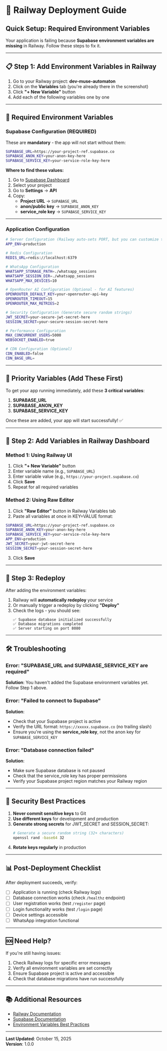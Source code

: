 # 🚀 Railway Deployment Guide

## Quick Setup: Required Environment Variables

Your application is failing because **Supabase environment variables are missing** in Railway. Follow these steps to fix it.

---

## 📋 Step 1: Add Environment Variables in Railway

1. Go to your Railway project: **dev-muse-automaton**
2. Click on the **Variables** tab (you're already there in the screenshot)
3. Click **"+ New Variable"** button
4. Add each of the following variables one by one

---

## 🔑 Required Environment Variables

### **Supabase Configuration (REQUIRED)**
These are **mandatory** - the app will not start without them:

```bash
SUPABASE_URL=https://your-project-ref.supabase.co
SUPABASE_ANON_KEY=your-anon-key-here
SUPABASE_SERVICE_KEY=your-service-role-key-here
```

**Where to find these values:**
1. Go to [Supabase Dashboard](https://app.supabase.com)
2. Select your project
3. Go to **Settings** → **API**
4. Copy:
   - **Project URL** → `SUPABASE_URL`
   - **anon/public key** → `SUPABASE_ANON_KEY`
   - **service_role key** → `SUPABASE_SERVICE_KEY`

---

### **Application Configuration**

```bash
# Server Configuration (Railway auto-sets PORT, but you can customize these)
APP_ENV=production

# Redis Configuration
REDIS_URL=redis://localhost:6379

# WhatsApp Configuration
WHATSAPP_STORAGE_PATH=./whatsapp_sessions
WHATSAPP_SESSION_DIR=./whatsapp_sessions
WHATSAPP_MAX_DEVICES=10

# OpenRouter AI Configuration (Optional - for AI features)
OPENROUTER_DEFAULT_KEY=your-openrouter-api-key
OPENROUTER_TIMEOUT=15
OPENROUTER_MAX_RETRIES=2

# Security Configuration (Generate secure random strings)
JWT_SECRET=your-secure-jwt-secret-here
SESSION_SECRET=your-secure-session-secret-here

# Performance Configuration
MAX_CONCURRENT_USERS=5000
WEBSOCKET_ENABLED=true

# CDN Configuration (Optional)
CDN_ENABLED=false
CDN_BASE_URL=
```

---

## 🎯 Priority Variables (Add These First)

To get your app running immediately, add these **3 critical variables**:

1. **SUPABASE_URL**
2. **SUPABASE_ANON_KEY**  
3. **SUPABASE_SERVICE_KEY**

Once these are added, your app will start successfully! ✅

---

## 📝 Step 2: Add Variables in Railway Dashboard

### Method 1: Using Railway UI
1. Click **"+ New Variable"** button
2. Enter variable name (e.g., `SUPABASE_URL`)
3. Enter variable value (e.g., `https://your-project.supabase.co`)
4. Click **Save**
5. Repeat for all required variables

### Method 2: Using Raw Editor
1. Click **"Raw Editor"** button in Railway Variables tab
2. Paste all variables at once in KEY=VALUE format:
```bash
SUPABASE_URL=https://your-project-ref.supabase.co
SUPABASE_ANON_KEY=your-anon-key-here
SUPABASE_SERVICE_KEY=your-service-role-key-here
APP_ENV=production
JWT_SECRET=your-jwt-secret-here
SESSION_SECRET=your-session-secret-here
```
3. Click **Save**

---

## 🔄 Step 3: Redeploy

After adding the environment variables:
1. Railway will **automatically redeploy** your service
2. Or manually trigger a redeploy by clicking **"Deploy"**
3. Check the logs - you should see:
   ```
   ✅ Supabase database initialized successfully
   ✅ Database migrations completed
   ✅ Server starting on port 8080
   ```

---

## 🛠️ Troubleshooting

### Error: "SUPABASE_URL and SUPABASE_SERVICE_KEY are required"
**Solution**: You haven't added the Supabase environment variables yet. Follow Step 1 above.

### Error: "Failed to connect to Supabase"
**Solution**: 
- Check that your Supabase project is active
- Verify the URL format: `https://xxxxx.supabase.co` (no trailing slash)
- Ensure you're using the **service_role key**, not the anon key for `SUPABASE_SERVICE_KEY`

### Error: "Database connection failed"
**Solution**:
- Make sure Supabase database is not paused
- Check that the service_role key has proper permissions
- Verify your Supabase project region matches your Railway region

---

## 🔐 Security Best Practices

1. **Never commit sensitive keys** to Git
2. **Use different keys** for development and production
3. **Generate strong secrets** for JWT_SECRET and SESSION_SECRET:
   ```bash
   # Generate a secure random string (32+ characters)
   openssl rand -base64 32
   ```
4. **Rotate keys regularly** in production

---

## 📊 Post-Deployment Checklist

After deployment succeeds, verify:
- [ ] Application is running (check Railway logs)
- [ ] Database connection works (check `/healthz` endpoint)
- [ ] User registration works (test `/register` page)
- [ ] Login functionality works (test `/login` page)
- [ ] Device settings accessible
- [ ] WhatsApp integration functional

---

## 🆘 Need Help?

If you're still having issues:
1. Check Railway logs for specific error messages
2. Verify all environment variables are set correctly
3. Ensure Supabase project is active and accessible
4. Check that database migrations have run successfully

---

## 📚 Additional Resources

- [Railway Documentation](https://docs.railway.app)
- [Supabase Documentation](https://supabase.com/docs)
- [Environment Variables Best Practices](https://12factor.net/config)

---

**Last Updated**: October 15, 2025  
**Version**: 1.0.0
